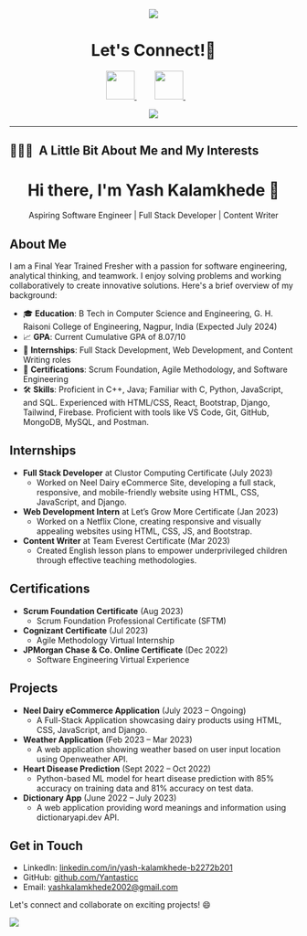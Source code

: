 <p align="center">
  <img src="https://capsule-render.vercel.app/api?type=waving&color=gradient&text=HeyEveryone!!&height=100&section=header"/>
</p>

<h1 align="center">
  Let's Connect!💬
</h1>

<p align="center">
  
<a href="https://www.linkedin.com/in/hariti-chawhan-906921256/">
  <img height="50" src="https://user-images.githubusercontent.com/46517096/166973395-19676cd8-f8ec-4abf-83ff-da8243505b82.png"/>
</a>
&nbsp;&nbsp;&nbsp;&nbsp;&nbsp;&nbsp;&nbsp;
<a href="https://www.instagram.com/hariti_chawhan/">
  <img height="50" src="https://user-images.githubusercontent.com/46517096/166974368-9798f39f-1f46-499c-b14e-81f0a3f83a06.png"/>
</a>
&nbsp;&nbsp;&nbsp;&nbsp;&nbsp;&nbsp;&nbsp;
</p>

<p align="center">
  <img src= "https://media.giphy.com/media/qgQUggAC3Pfv687qPC/giphy.gif">
</p>

---

<h2> 👨🏻‍💻 &nbsp;A Little Bit About Me and My Interests</h2>

<div align="center">
  <h1>Hi there, I'm Yash Kalamkhede 👋</h1>
  <p>Aspiring Software Engineer | Full Stack Developer | Content Writer</p>
</div>

## About Me
I am a Final Year Trained Fresher with a passion for software engineering, analytical thinking, and teamwork. I enjoy solving problems and working collaboratively to create innovative solutions. Here's a brief overview of my background:

- 🎓 **Education**: B Tech in Computer Science and Engineering, G. H. Raisoni College of Engineering, Nagpur, India (Expected July 2024)
- 📈 **GPA**: Current Cumulative GPA of 8.07/10
- 💼 **Internships**: Full Stack Development, Web Development, and Content Writing roles
- 🎯 **Certifications**: Scrum Foundation, Agile Methodology, and Software Engineering
- 🛠️ **Skills**: Proficient in C++, Java; Familiar with C, Python, JavaScript, and SQL. Experienced with HTML/CSS, React, Bootstrap, Django, Tailwind, Firebase. Proficient with tools like VS Code, Git, GitHub, MongoDB, MySQL, and Postman.

## Internships
- **Full Stack Developer** at Clustor Computing Certificate (July 2023)
  - Worked on Neel Dairy eCommerce Site, developing a full stack, responsive, and mobile-friendly website using HTML, CSS, JavaScript, and Django.
- **Web Development Intern** at Let’s Grow More Certificate (Jan 2023)
  - Worked on a Netflix Clone, creating responsive and visually appealing websites using HTML, CSS, JS, and Bootstrap.
- **Content Writer** at Team Everest Certificate (Mar 2023)
  - Created English lesson plans to empower underprivileged children through effective teaching methodologies.

## Certifications
- **Scrum Foundation Certificate** (Aug 2023)
  - Scrum Foundation Professional Certificate (SFTM)
- **Cognizant Certificate** (Jul 2023)
  - Agile Methodology Virtual Internship
- **JPMorgan Chase & Co. Online Certificate** (Dec 2022)
  - Software Engineering Virtual Experience

## Projects
- **Neel Dairy eCommerce Application** (July 2023 – Ongoing)
  - A Full-Stack Application showcasing dairy products using HTML, CSS, JavaScript, and Django.
- **Weather Application** (Feb 2023 – Mar 2023)
  - A web application showing weather based on user input location using Openweather API.
- **Heart Disease Prediction** (Sept 2022 – Oct 2022)
  - Python-based ML model for heart disease prediction with 85% accuracy on training data and 81% accuracy on test data.
- **Dictionary App** (June 2022 – July 2023)
  - A web application providing word meanings and information using dictionaryapi.dev API.

## Get in Touch
- LinkedIn: [linkedin.com/in/yash-kalamkhede-b2272b201](https://www.linkedin.com/in/yash-kalamkhede-b2272b201)
- GitHub: [github.com/Yantasticc](https://github.com/Yantasticc)
- Email: yashkalamkhede2002@gmail.com

Let's connect and collaborate on exciting projects! 😄

<p align="left">
  <img src="https://capsule-render.vercel.app/api?type=waving&color=gradient&height=100&section=footer"/>
</p>
